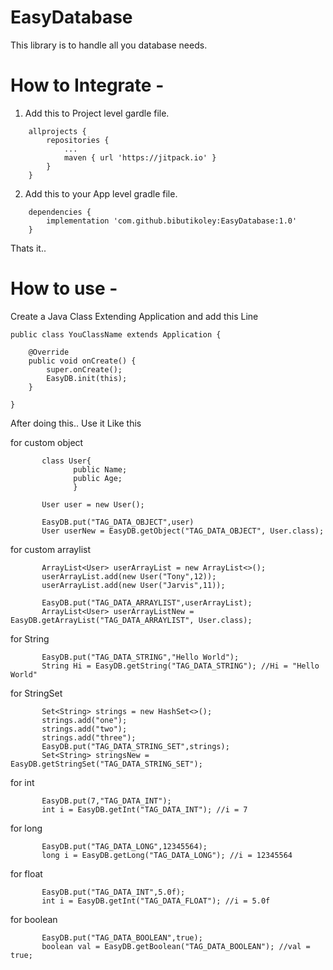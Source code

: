 # EasyDatabase

This library is to handle all you database needs.

# How to Integrate - 

1. Add this to Project level gardle file.

```
	allprojects {
		repositories {
			...
			maven { url 'https://jitpack.io' }
		}
	}
```

2. Add this to your App level gradle file.
```
	dependencies {
		implementation 'com.github.bibutikoley:EasyDatabase:1.0'
	}
```
 Thats it..

# How to use -

Create a Java Class Extending Application and add this Line
```
public class YouClassName extends Application {

    @Override
    public void onCreate() {
        super.onCreate();
        EasyDB.init(this);
    }
    
}
```

After doing this.. Use it Like this

for custom object
```
       class User{
              public Name;
              public Age;
              }
              
       User user = new User();
       
       EasyDB.put("TAG_DATA_OBJECT",user)
       User userNew = EasyDB.getObject("TAG_DATA_OBJECT", User.class);
```
       
for custom arraylist
```
       ArrayList<User> userArrayList = new ArrayList<>();
       userArrayList.add(new User("Tony",12));
       userArrayList.add(new User("Jarvis",11));
       
       EasyDB.put("TAG_DATA_ARRAYLIST",userArrayList);
       ArrayList<User> userArrayListNew = EasyDB.getArrayList("TAG_DATA_ARRAYLIST", User.class);
```
       
for String
```
       EasyDB.put("TAG_DATA_STRING","Hello World");
       String Hi = EasyDB.getString("TAG_DATA_STRING"); //Hi = "Hello World"
```
       
       
for StringSet
```
       Set<String> strings = new HashSet<>();
       strings.add("one");
       strings.add("two");
       strings.add("three");
       EasyDB.put("TAG_DATA_STRING_SET",strings);
       Set<String> stringsNew = EasyDB.getStringSet("TAG_DATA_STRING_SET");
```

       
for int
```
       EasyDB.put(7,"TAG_DATA_INT");
       int i = EasyDB.getInt("TAG_DATA_INT"); //i = 7
```

       
for long
```
       EasyDB.put("TAG_DATA_LONG",12345564);
       long i = EasyDB.getLong("TAG_DATA_LONG"); //i = 12345564
```

       
for float
```
       EasyDB.put("TAG_DATA_INT",5.0f);
       int i = EasyDB.getInt("TAG_DATA_FLOAT"); //i = 5.0f
```    
   
   
for boolean
```
       EasyDB.put("TAG_DATA_BOOLEAN",true);
       boolean val = EasyDB.getBoolean("TAG_DATA_BOOLEAN"); //val = true;
```
